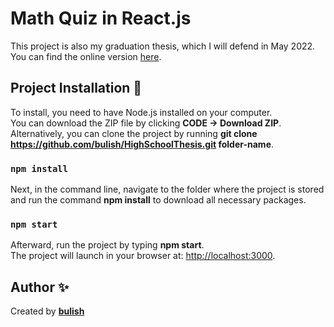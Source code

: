 # Math Quiz in React.js

This project is also my graduation thesis, which I will defend in May 2022. \
You can find the online version [here](https://matematicky-kviz.netlify.app/).

## Project Installation 🔧

To install, you need to have Node.js installed on your computer. \
You can download the ZIP file by clicking **CODE &rarr; Download ZIP**. \
Alternatively, you can clone the project by running **git clone https://github.com/bulish/HighSchoolThesis.git folder-name**.

### `npm install`

Next, in the command line, navigate to the folder where the project is stored and run the command **npm install** to download all necessary packages.

### `npm start`

Afterward, run the project by typing **npm start**.\
The project will launch in your browser at: [http://localhost:3000](http://localhost:3000).

## Author ✨

Created by **[bulish](https://github.com/bulish)**
